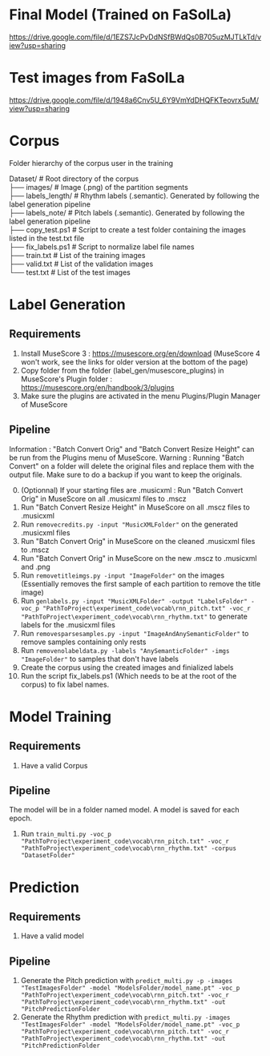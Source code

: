 ﻿# Final Model (Trained on FaSolLa)
https://drive.google.com/file/d/1EZS7JcPvDdNSfBWdQs0B705uzMJTLkTd/view?usp=sharing

# Test images from FaSolLa
https://drive.google.com/file/d/1948a6Cnv5U_6Y9VmYdDHQFKTeovrx5uM/view?usp=sharing

# Corpus
Folder hierarchy of the corpus user in the training

Dataset/                # Root directory of the corpus  
├── images/             # Image (.png) of the partition segments  
├── labels_length/      # Rhythm labels (.semantic). Generated by following the label generation pipeline  
├── labels_note/        # Pitch labels (.semantic). Generated by following the label generation pipeline  
├── copy_test.ps1       # Script to create a test folder containing the images listed in the test.txt file  
├── fix_labels.ps1      # Script to normalize label file names  
├── train.txt           # List of the training images  
├── valid.txt           # List of the validation images  
└── test.txt            # List of the test images  
        
# Label Generation

## Requirements
1. Install MuseScore 3 : https://musescore.org/en/download (MuseScore 4 won't work, see the links for older version at the bottom of the page)
2. Copy folder from the folder (label_gen/musescore_plugins) in MuseScore's Plugin folder : https://musescore.org/en/handbook/3/plugins
3. Make sure the plugins are activated in the menu Plugins/Plugin Manager of MuseScore

## Pipeline
Information : "Batch Convert Orig" and "Batch Convert Resize Height" can be run from the Plugins menu of MuseScore.
Warning     : Running "Batch Convert" on a folder will delete the original files and replace them with the output file. Make sure to do a backup if you want to keep the originals.

0. (Optionnal) If your starting files are .musicxml : Run "Batch Convert Orig" in MuseScore on all .musicxml files to .mscz
1. Run "Batch Convert Resize Height" in MuseScore on all .mscz files to .musicxml
2. Run `removecredits.py -input "MusicXMLFolder"` on the generated .musicxml files
3. Run "Batch Convert Orig" in MuseScore on the cleaned .musicxml files to .mscz
4. Run "Batch Convert Orig" in MuseScore on the new .mscz to .musicxml and .png
5. Run `removetitleimgs.py -input "ImageFolder"` on the images (Essentially removes the first sample of each partition to remove the title image)
6. Run `genlabels.py -input "MusicXMLFolder" -output "LabelsFolder" -voc_p "PathToProject\experiment_code\vocab\rnn_pitch.txt" -voc_r "PathToProject\experiment_code\vocab\rnn_rhythm.txt"` to generate labels for the .musicxml files
7. Run `removesparsesamples.py -input "ImageAndAnySemanticFolder"` to remove samples containing only rests
8. Run `removenolabeldata.py -labels "AnySemanticFolder" -imgs "ImageFolder"` to samples that don't have labels
9. Create the corpus using the created images and finialized labels
10. Run the script fix_labels.ps1 (Which needs to be at the root of the corpus) to fix label names.

# Model Training

## Requirements
1. Have a valid Corpus

## Pipeline
The model will be in a folder named model. A model is saved for each epoch.

1. Run `train_multi.py -voc_p "PathToProject\experiment_code\vocab\rnn_pitch.txt" -voc_r "PathToProject\experiment_code\vocab\rnn_rhythm.txt" -corpus "DatasetFolder"`

# Prediction

## Requirements
1. Have a valid model

## Pipeline

1. Generate the Pitch prediction with `predict_multi.py -p -images "TestImagesFolder" -model "ModelsFolder/model_name.pt" -voc_p "PathToProject\experiment_code\vocab\rnn_pitch.txt" -voc_r "PathToProject\experiment_code\vocab\rnn_rhythm.txt" -out "PitchPredictionFolder`
2. Generate the Rhythm prediction with `predict_multi.py -images "TestImagesFolder" -model "ModelsFolder/model_name.pt" -voc_p "PathToProject\experiment_code\vocab\rnn_pitch.txt" -voc_r "PathToProject\experiment_code\vocab\rnn_rhythm.txt" -out "PitchPredictionFolder`